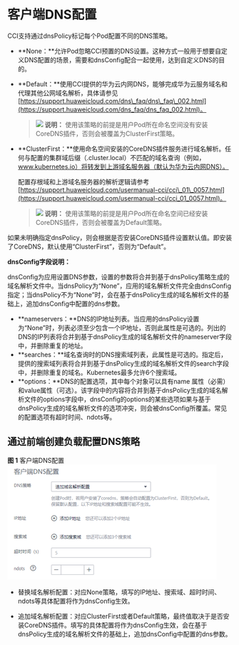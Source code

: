 # 客户端DNS配置<a name="cci_01_0099"></a>

CCI支持通过dnsPolicy标记每个Pod配置不同的DNS策略。

-   **None：**允许Pod忽略CCI预置的DNS设置。这种方式一般用于想要自定义DNS配置的场景，需要和dnsConfig配合一起使用，达到自定义DNS的目的。

-   **Default：**使用CCI提供的华为云内网DNS，能够完成华为云服务域名和代理其他公网域名解析，具体请参见[https://support.huaweicloud.com/dns\_faq/dns\_faq\_002.html](https://support.huaweicloud.com/dns_faq/dns_faq_002.html)。

    >![](public_sys-resources/icon-note.gif) **说明：** 
    >使用该策略的前提是用户Pod所在命名空间没有安装CoreDNS插件，否则会被覆盖为ClusterFirst策略。


-   **ClusterFirst：**使用命名空间安装的CoreDNS插件服务进行域名解析。任何与配置的集群域后缀（.cluster.local）不匹配的域名查询（例如，www.kubernetes.io）将转发到上游域名服务器（默认为华为云内网DNS）。

    配置存根域和上游域名服务器的解析逻辑请参考[https://support.huaweicloud.com/usermanual-cci/cci\_01\_0057.html](https://support.huaweicloud.com/usermanual-cci/cci_01_0057.html)。

    >![](public_sys-resources/icon-note.gif) **说明：** 
    >使用该策略的前提是用户Pod所在命名空间已经安装CoreDNS插件，否则会被覆盖为Default策略。


如果未明确指定dnsPolicy，则会根据是否安装CoreDNS插件设置默认值。即安装了CoreDNS，默认使用“ClusterFirst”，否则为“Default”。

**dnsConfig字段说明：**

dnsConfig为应用设置DNS参数，设置的参数将合并到基于dnsPolicy策略生成的域名解析文件中。当dnsPolicy为“None”，应用的域名解析文件完全由dnsConfig指定；当dnsPolicy不为“None”时，会在基于dnsPolicy生成的域名解析文件的基础上，追加dnsConfig中配置的dns参数。

-   **nameservers：**DNS的IP地址列表。当应用的dnsPolicy设置为“None”时，列表必须至少包含一个IP地址，否则此属性是可选的。列出的DNS的IP列表将合并到基于dnsPolicy生成的域名解析文件的nameserver字段中，并删除重复的地址。
-   **searches：**域名查询时的DNS搜索域列表，此属性是可选的。指定后，提供的搜索域列表将合并到基于dnsPolicy生成的域名解析文件的search字段中，并删除重复的域名。Kubernetes最多允许6个搜索域。
-   **options：**DNS的配置选项，其中每个对象可以具有name 属性（必需）和value属性（可选）。该字段中的内容将合并到基于dnsPolicy生成的域名解析文件的options字段中，dnsConfig的options的某些选项如果与基于dnsPolicy生成的域名解析文件的选项冲突，则会被dnsConfig所覆盖。常见的配置选项有超时时间、ndots等。

## **通过前端创建负载配置DNS策略**<a name="section19964175754511"></a>

**图 1**  客户端DNS配置<a name="fig242714477203"></a>  
![](figures/客户端DNS配置.png "客户端DNS配置")

-   替换域名解析配置：对应None策略，填写的IP地址、搜索域、超时时间、ndots等具体配置将作为dnsConfig生效。

-   追加域名解析配置：对应ClusterFirst或者Default策略，最终值取决于是否安装CoreDNS插件。填写的具体配置将作为dnsConfig生效，会在基于dnsPolicy生成的域名解析文件的基础上，追加dnsConfig中配置的dns参数。

